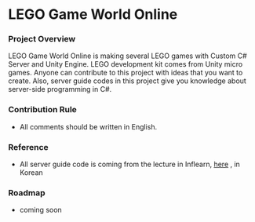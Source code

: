 <!-- Heading -->
# LEGO Game World Online

### Project Overview
 LEGO Game World Online is making several LEGO games with Custom C# Server and Unity Engine. 
 LEGO development kit comes from Unity micro games.
 Anyone can contribute to this project with ideas that you want to create. 
 Also, server guide codes in this project give you knowledge about server-side programming in C#.

### Contribution Rule
 - All comments should be written in English.

### Reference
 - All server guide code is coming from the lecture in Inflearn, [here](https://www.inflearn.com/course/%EC%9C%A0%EB%8B%88%ED%8B%B0-MMORPG-%EA%B0%9C%EB%B0%9C-part1#) , in Korean
 
### Roadmap
 - coming soon